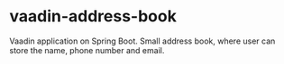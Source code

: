 vaadin-address-book
==================

Vaadin application on Spring Boot. Small address book, where user can store the name, phone number and email.
